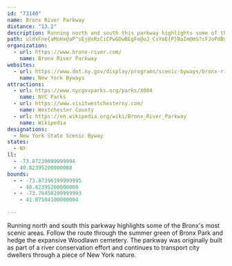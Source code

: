 ```yaml
---
id: "73140"
name: Bronx River Parkway
distance: "13.2"
description: Running north and south this parkway highlights some of the Bronx's most scenic areas. Follow the route through the summer green of Bronx Park and hedge the expansive Woodlawn cemetery. The parkway was originally built as part of a river conservation effort and continues to transport city dwellers through a piece of New York nature.
path: uldxFne{aMoHx@aP^sEj@sRzCiCPwGDwBEgFe@uJ_CsYoE{P}BaIm@mS?cFJoPdBuMxBsFZgEGcBSqIcBkJi@yD?yU`BcCDcP]}I{@qGeAk[aHgWoG}W_IqXgJgI{CuDyBgB_BqGgHsEyCiA_@uBWsAHeHxA}CJoDq@qCyA_FkDyCaCmFsFsAgAcBsAmCeBwCuAcGuAeA]aAk@qAiAqIcKaF{Da[iUwGsDiEmBsDgAeKwBoBw@{A{@{DgEmCaEwBwCaGiGiByAiFmD}EmC}EkAmDmA_BqAkDsDkCsBsCmAmB_@gCWyBJuB\mBr@sCfBmApAsDbDyB~@cDj@eJLiBGoCq@iCgAqAy@oBaBiAsAi@oAe@uAy@eBiAmA_As@mBgA}Bq@iFm@qCk@yAm@}IgFcEkBcRoFo@c@}@aA{@gCMq@K{Ho@_FaCoHy@mDu@cCu@iAcBqBgEgDmCyA}DsAgKeCsCaAaFgDmKgGkC}A_DuAyAYgKeAyJaDgI}A_Cu@}FkDmBm@mF}@yBo@_A?}BLgE~@cCRo@?mBS_BEcCJi@KyR{KgCgAcC_BiByAsKaGo@k@c@q@s@cB}@_Dk@w@_As@aJsEsDaCgHkCuIaEsBm@cHqAyAm@oI{EmIkFoByAwFcFaFyCcAy@wE}FiAaAoHgEoHuFiFkCiBmAkLiLgEsDoBqAwDgD}AkBuAgCiC{DwEyEmB_CsG{KiAgAgAc@u@G_@Di@L_CbCs@Z_AAq@_@uDaHwG}FsDcF}AiB_@i@oB_Fm@eAu@{@y@k@qAa@uF?}@HcHrCuEjCgFtBaCNkFy@iFeBwCm@oCWoFKiE{B}F_AyDgBaC_AkAYs@E}GP{Jw@sA?cD`@iE|AgBPu@EsA]cAe@yBgBiB{@aCw@yAWiCOmIIwE[y@?mCRyEdAiC`@qDViCEsAa@iBkAs@YoDq@y@s@i@_AMk@GuGSaBc@}@u@s@aC{Aa@_ACYYi@?o@a@}Bg@u@a@]iAmBcCmCy@q@cAoAsC{F
organization:
  - url: https://www.bronx-river.com/
    name: Bronx River Parkway
websites:
  - url: https://www.dot.ny.gov/display/programs/scenic-byways/bronx-river-pkwy
    name: New York Byways
attractions:
  - url: https://www.nycgovparks.org/parks/X004
    name: NYC Parks
  - url: https://www.visitwestchesterny.com/
    name: Westchester County
  - url: https://en.wikipedia.org/wiki/Bronx_River_Parkway
    name: Wikipedia
designations:
  - New York State Scenic Byway
states:
  - NY
ll:
  - -73.87239099999994
  - 40.82395200000008
bounds:
  - - -73.87396199999995
    - 40.82395200000008
  - - -73.76450299999993
    - 41.07104100000004

---
```


Running north and south this parkway highlights some of the Bronx's most scenic areas. Follow the route through the summer green of Bronx Park and hedge the expansive Woodlawn cemetery. The parkway was originally built as part of a river conservation effort and continues to transport city dwellers through a piece of New York nature.
